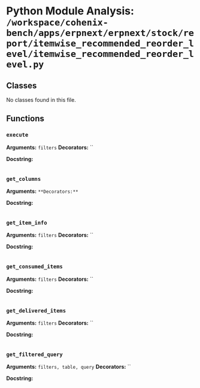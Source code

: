 # Python Module Analysis: `/workspace/cohenix-bench/apps/erpnext/erpnext/stock/report/itemwise_recommended_reorder_level/itemwise_recommended_reorder_level.py`

## Classes

No classes found in this file.


## Functions

### `execute`
**Arguments:** `filters`
**Decorators:** ``

**Docstring:**
```

```
### `get_columns`
**Arguments:** ``
**Decorators:** ``

**Docstring:**
```

```
### `get_item_info`
**Arguments:** `filters`
**Decorators:** ``

**Docstring:**
```

```
### `get_consumed_items`
**Arguments:** `filters`
**Decorators:** ``

**Docstring:**
```

```
### `get_delivered_items`
**Arguments:** `filters`
**Decorators:** ``

**Docstring:**
```

```
### `get_filtered_query`
**Arguments:** `filters, table, query`
**Decorators:** ``

**Docstring:**
```

```

